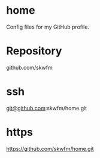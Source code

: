 # home
Config files for my GitHub profile.
# Repository
github.com/skwfm
# ssh
git@github.com:skwfm/home.git
# https
https://github.com/skwfm/home.git
